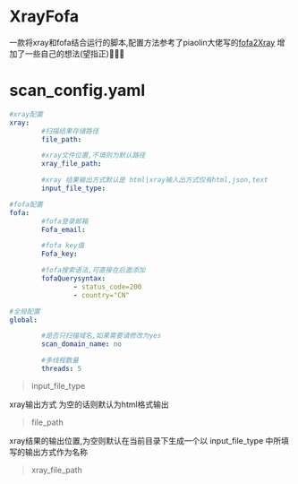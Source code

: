 # XrayFofa
一款将xray和fofa结合运行的脚本,配置方法参考了piaolin大佬写的<a href="https://github.com/piaolin/fofa2Xray">fofa2Xray</a>
增加了一些自己的想法(望指正)🌹🌹🌹
# scan_config.yaml
  ~~~yaml
#xray配置
  xray:
          #扫描结果存储路径
          file_path: 

          #xray文件位置,不填则为默认路径
          xray_file_path:

          #xray 结果输出方式默认是 html|xray输入出方式仅有html,json,text
          input_file_type: 

  #fofa配置
  fofa:
          #fofa登录邮箱
          Fofa_email: 

          #fofa key值
          Fofa_key:  

          #fofa搜索语法,可直接在后面添加
          fofaQuerysyntax:
                  - status_code=200
                  - country="CN"

  #全局配置
  global:

          #是否只扫描域名,如果需要请修改为yes
          scan_domain_name: no

          #多线程数量
          threads: 5
 ~~~
> input_file_type 
<p>xray输出方式 为空的话则默认为html格式输出</p>

> file_path 
<p>xray结果的输出位置,为空则默认在当前目录下生成一个以 input_file_type 中所填写的输出方式作为名称</p>

>xray_file_path

 
